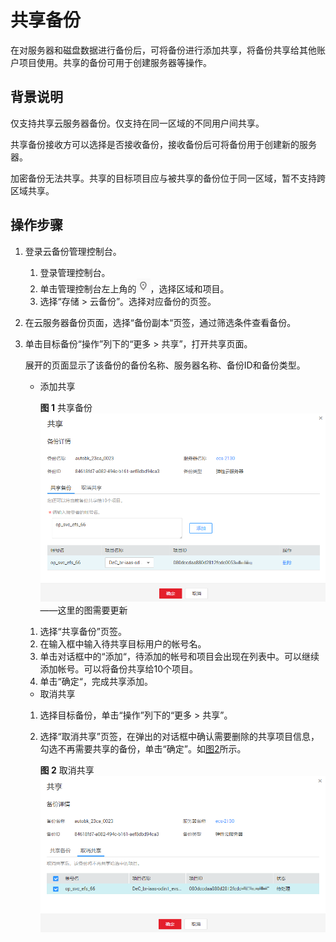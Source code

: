 # 共享备份<a name="cbr_03_0014"></a>

在对服务器和磁盘数据进行备份后，可将备份进行添加共享，将备份共享给其他账户项目使用。共享的备份可用于创建服务器等操作。

## 背景说明<a name="section918019215138"></a>

仅支持共享云服务器备份。仅支持在同一区域的不同用户间共享。

共享备份接收方可以选择是否接收备份，接收备份后可将备份用于创建新的服务器。

加密备份无法共享。共享的目标项目应与被共享的备份位于同一区域，暂不支持跨区域共享。

## 操作步骤<a name="section206627819164"></a>

1.  登录云备份管理控制台。
    1.  登录管理控制台。
    2.  单击管理控制台左上角的![](figures/icon-region.png)，选择区域和项目。
    3.  选择“存储 \> 云备份”。选择对应备份的页签。

2.  在云服务器备份页面，选择“备份副本“页签，通过筛选条件查看备份。
3.  单击目标备份“操作”列下的“更多 \> 共享”，打开共享页面。

    展开的页面显示了该备份的备份名称、服务器名称、备份ID和备份类型。

    -   添加共享

        **图 1**  共享备份<a name="fig9822121492016"></a>  
        ![](figures/共享备份.png "共享备份")——这里的图需要更新

    1.  选择“共享备份”页签。
    2.  在输入框中输入待共享目标用户的帐号名。
    3.  单击对话框中的“添加“，待添加的帐号和项目会出现在列表中。可以继续添加帐号。可以将备份共享给10个项目。
    4.  单击“确定“，完成共享添加。

    -   取消共享

    1.  选择目标备份，单击“操作”列下的“更多 \> 共享”。
    2.  选择“取消共享”页签，在弹出的对话框中确认需要删除的共享项目信息，勾选不再需要共享的备份，单击“确定”。如[图2](#fig89741507017)所示。

        **图 2**  取消共享<a name="fig89741507017"></a>  
        ![](figures/取消共享.png "取消共享")



